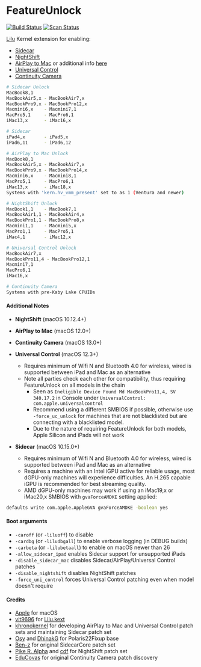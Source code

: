 FeatureUnlock
==============

[![Build Status](https://github.com/acidanthera/FeatureUnlock/actions/workflows/main.yml/badge.svg?branch=master)](https://github.com/acidanthera/FeatureUnlock/actions) [![Scan Status](https://scan.coverity.com/projects/23354/badge.svg?flat=1)](https://scan.coverity.com/projects/23354)

[Lilu](https://github.com/acidanthera/Lilu) Kernel extension for enabling:
* [Sidecar](https://support.apple.com/HT210380)
* [NightShift](https://support.apple.com/guide/mac-help/use-night-shift-mchl97bc676d/mac)
* [AirPlay to Mac](https://www.apple.com/airplay/) or additional info [here](https://support.apple.com/HT204289)
* [Universal Control](https://support.apple.com/HT212757)
* [Continuity Camera](https://support.apple.com/lv-lv/guide/mac-help/mchl77879b8a/mac)

```sh
# Sidecar Unlock
MacBook8,1
MacBookAir5,x - MacBookAir7,x
MacBookPro9,x - MacBookPro12,x
Macmini6,x    - Macmini7,1
MacPro5,1     - MacPro6,1
iMac13,x      - iMac16,x

# Sidecar
iPad4,x       - iPad5,x
iPad6,11      - iPad6,12

# AirPlay to Mac Unlock
MacBook8,1
MacBookAir5,x - MacBookAir7,x
MacBookPro9,x - MacBookPro14,x
Macmini6,x    - Macmini8,1
MacPro5,1     - MacPro6,1
iMac13,x      - iMac18,x
Systems with 'kern.hv_vmm_present' set to as 1 (Ventura and newer)

# NightShift Unlock
MacBook1,1    - MacBook7,1
MacBookAir1,1 - MacBookAir4,x
MacBookPro1,1 - MacBookPro8,x
Macmini1,1    - Macmini5,x
MacPro1,1     - MacPro5,1
iMac4,1       - iMac12,x

# Universal Control Unlock
MacBookAir7,x
MacBookPro11,4 - MacBookPro12,1
Macmini7,1
MacPro6,1
iMac16,x

# Continuity Camera
Systems with pre-Kaby Lake CPUIDs
```

#### Additional Notes

* **NightShift** (macOS 10.12.4+)

* **AirPlay to Mac** (macOS 12.0+)

* **Continuity Camera** (macOS 13.0+)

* **Universal Control** (macOS 12.3+)
  * Requires minimum of Wifi N and Bluetooth 4.0 for wireless, wired is supported between iPad and Mac as an alternative
  * Note all parties check each other for compatibility, thus requiring FeatureUnlock on all models in the chain
    * Seen as `Ineligible Device Found Md MacBookPro11,4, SV 340.17.2` in Console under `UniversalControl: com.apple.universalcontrol`
    * Recommend using a different SMBIOS if possible, otherwise use `-force_uc_unlock` for machines that are not blacklisted but are connecting with a blacklisted model.
    * Due to the nature of requiring FeatureUnlock for both models, Apple Silicon and iPads will not work

* **Sidecar** (macOS 10.15.0+)
  * Requires minimum of Wifi N and Bluetooth 4.0 for wireless, wired is supported between iPad and Mac as an alternative
  * Requires a machine with an Intel iGPU active for reliable usage, most dGPU-only machines will experience difficulties. An H.265 capable iGPU is recommended for best streaming quality.
  * AMD dGPU-only machines may work if using an iMac19,x or iMac20,x SMBIOS with `gvaForceAMDKE` setting applied:

```sh
defaults write com.apple.AppleGVA gvaForceAMDKE -boolean yes
```

#### Boot arguments

- `-caroff` (or `-liluoff`) to disable
- `-cardbg` (or `-liludbgall`) to enable verbose logging (in DEBUG builds)
- `-carbeta` (or `-lilubetaall`) to enable on macOS newer than 26
- `-allow_sidecar_ipad` enables Sidecar support for unsupported iPads
- `-disable_sidecar_mac` disables Sidecar/AirPlay/Universal Control patches
- `-disable_nightshift` disables NightShift patches
- `-force_uni_control` forces Universal Control patching even when model doesn't require

#### Credits

- [Apple](https://www.apple.com) for macOS
- [vit9696](https://github.com/vit9696) for [Lilu.kext](https://github.com/vit9696/Lilu)
- [khronokernel](https://github.com/khronokernel) for developing AirPlay to Mac and Universal Control patch sets and maintaining Sidecar patch set
- [Osy](https://github.com/Osy/Polaris22Fixup/) and [DhinakG](https://github.com/dhinakg/Polaris22Fixup/) for Polaris22Fixup base
- [Ben-z](https://github.com/ben-z/free-sidecar) for original SidecarCore patch set
- [Pike R. Alpha](https://pikeralpha.wordpress.com/2017/01/30/4398/) and [cdf](https://github.com/cdf/NightShiftEnabler) for NightShift patch set
- [EduCovas](https://github.com/educovas) for original Continuity Camera patch discovery
